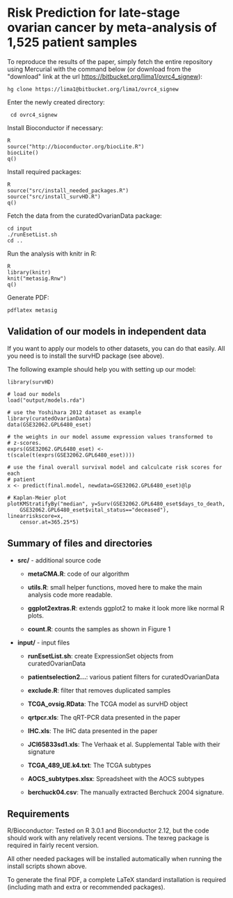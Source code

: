 # Risk Prediction for late-stage ovarian cancer by meta-analysis of 1,525 patient samples

To reproduce the results of the
paper, simply fetch the entire repository using Mercurial with the
command below (or download from the "download" link at the url
<https://bitbucket.org/lima1/ovrc4_signew>):

	hg clone https://lima1@bitbucket.org/lima1/ovrc4_signew


Enter the newly created directory: 

     cd ovrc4_signew

Install Bioconductor if necessary:

    R
    source("http://bioconductor.org/biocLite.R")
    biocLite()
    q()

Install required packages:

    R    
    source("src/install_needed_packages.R")
    source("src/install_survHD.R")
    q()

Fetch the data from the curatedOvarianData package:

    cd input
    ./runEsetList.sh
    cd ..

Run the analysis with knitr in R:

    R    
    library(knitr)
    knit("metasig.Rnw")
    q()	

Generate PDF:

    pdflatex metasig
	

## Validation of our models in independent data

If you want to apply our models to other datasets, you can do that easily. All
you need is to install the survHD package (see above).

The following example should help you with setting up our model:

    library(survHD)

    # load our models
    load("output/models.rda")

    # use the Yoshihara 2012 dataset as example
    library(curatedOvarianData)
    data(GSE32062.GPL6480_eset)
    
    # the weights in our model assume expression values transformed to
    # z-scores. 
    exprs(GSE32062.GPL6480_eset) <- t(scale(t(exprs(GSE32062.GPL6480_eset))))

    # use the final overall survival model and calculcate risk scores for each
    # patient
    x <- predict(final.model, newdata=GSE32062.GPL6480_eset)@lp

    # Kaplan-Meier plot
    plotKMStratifyBy("median", y=Surv(GSE32062.GPL6480_eset$days_to_death,
        GSE32062.GPL6480_eset$vital_status=="deceased"), linearriskscore=x,
        censor.at=365.25*5)



## Summary of files and directories

* **src/**  - additional source code

    * **metaCMA.R**: code of our algorithm

    * **utils.R**: small helper functions, moved here to make the main
     analysis code more readable.

    * **ggplot2extras.R**: extends ggplot2 to make it look more like normal 
      R plots.   

    * **count.R**: counts the samples as shown in Figure 1 


* **input/** - input files

    * **runEsetList.sh**: create ExpressionSet objects from curatedOvarianData

    * **patientselection2...**: various patient filters for curatedOvarianData

    * **exclude.R**: filter that removes duplicated samples

    * **TCGA_ovsig.RData**: The TCGA model as survHD object 

    * **qrtpcr.xls**: The qRT-PCR data presented in the paper

    * **IHC.xls**: The IHC data presented in the paper

    * **JCI65833sd1.xls**: The Verhaak et al. Supplemental Table with their
        signature    
        
    * **TCGA_489_UE.k4.txt**: The TCGA subtypes

    * **AOCS_subtytpes.xlsx**: Spreadsheet with the AOCS subtypes

    * **berchuck04.csv**: The manually extracted Berchuck 2004 signature.


## Requirements 

R/Bioconductor: Tested on R 3.0.1 and Bioconductor 2.12, but the
code should work with any relatively recent versions. The texreg package is
required in fairly recent version.

All other needed packages will be installed automatically when running
the install scripts shown above.

To generate the final PDF, a complete LaTeX standard installation is required
(including math and extra or recommended packages).
